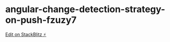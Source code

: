 # angular-change-detection-strategy-on-push-fzuzy7

[Edit on StackBlitz ⚡️](https://stackblitz.com/edit/angular-change-detection-strategy-on-push-8ujc3e)